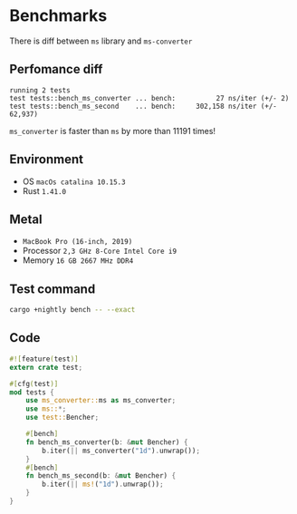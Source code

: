 # Benchmarks
There is diff between `ms` library and `ms-converter`

## Perfomance diff
```text
running 2 tests
test tests::bench_ms_converter ... bench:          27 ns/iter (+/- 2)
test tests::bench_ms_second    ... bench:     302,158 ns/iter (+/- 62,937)
```

`ms_converter` is faster than `ms` by more than 11191 times!

## Environment
* OS `macOs catalina 10.15.3`
* Rust `1.41.0`

## Metal
* `MacBook Pro (16-inch, 2019)`
* Processor `2,3 GHz 8-Core Intel Core i9`
* Memory `16 GB 2667 MHz DDR4`

## Test command
```bash
cargo +nightly bench -- --exact
```

## Code

```rust
#![feature(test)]
extern crate test;

#[cfg(test)]
mod tests {
    use ms_converter::ms as ms_converter;
    use ms::*;
    use test::Bencher;

    #[bench]
    fn bench_ms_converter(b: &mut Bencher) {
        b.iter(|| ms_converter("1d").unwrap());
    }
    #[bench]
    fn bench_ms_second(b: &mut Bencher) {
        b.iter(|| ms!("1d").unwrap());
    }
}
```